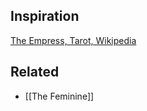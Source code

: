 Inspiration
---
[The Empress, Tarot, Wikipedia](https://en.wikipedia.org/wiki/The_Empress_(Tarot_card))

Related
---
- [[The Feminine]]
